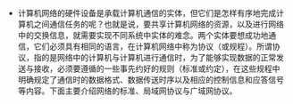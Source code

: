 - 计算机网络的硬件设备是承载计算机通信的实体，但它们是怎样有序地完成计算机之间通信任务的呢？也就是说，要共享计算机网络的资源，以及进行网络中的交换信息，就需要实现不同系统中实体的难念。两个实体要想成功地通信，它们必须具有相同的语言，在计算机网络中称为协议（或规程）。所谓协议，指的是网络中的计算机与计算机进行通信时，为了能够实现数据的正常发送与接收，必须要遵循的一些事先约好的规则（标准或约定），在这些规程中明确规定了通信时的数据格式、数据传送时序以及相应的控制信息和应答信号等内容。下面主要介绍网络的标准、局域网协议与广域网协议。